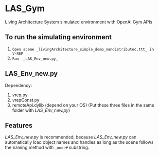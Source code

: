 # LAS_Gym
Living Architecture System simulated environment with OpenAi Gym APIs

## To run the simulating environment
1. `Open scene _livingArchitecture_simple_demo_nondistributed.ttt_ in V-REP`
2. `Run  _LAS_Env_new.py_`

## LAS_Env_new.py
Dependency: 
1. vrep.py
2. vrepConst.py
3. remoteApi.dylib (depend on your OS)
(Put these three files in the same folder with _LAS_Env_new.py_)

## Features
_LAS_Env_new.py_ is recommended, because _LAS_Env_new.py_ can automatically load object names and handles as long as the scene follows the naming method with `_node#` substring.

